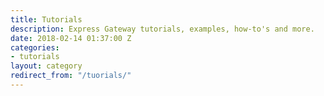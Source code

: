 ```yaml
---
title: Tutorials
description: Express Gateway tutorials, examples, how-to's and more.
date: 2018-02-14 01:37:00 Z
categories:
- tutorials
layout: category
redirect_from: "/tuorials/"
---
```


